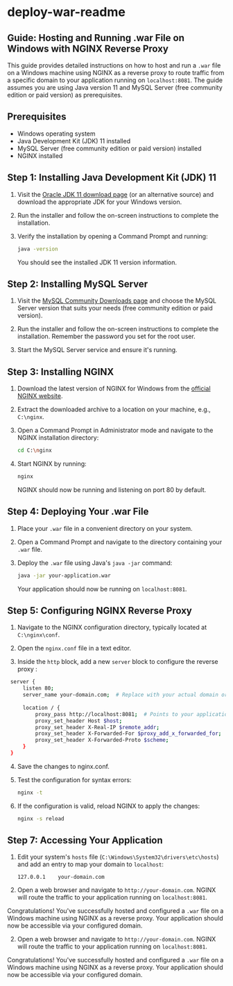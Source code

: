 # deploy-war-readme
## Guide: Hosting and Running .war File on Windows with NGINX Reverse Proxy

This guide provides detailed instructions on how to host and run a `.war` file on a Windows machine using NGINX as a reverse proxy to route traffic from a specific domain to your application running on `localhost:8081`. The guide assumes you are using Java version 11 and MySQL Server (free community edition or paid version) as prerequisites.

## Prerequisites

- Windows operating system
- Java Development Kit (JDK) 11 installed
- MySQL Server (free community edition or paid version) installed
- NGINX installed

## Step 1: Installing Java Development Kit (JDK) 11

1. Visit the [Oracle JDK 11 download page](https://www.oracle.com/java/technologies/javase-jdk11-downloads.html) (or an alternative source) and download the appropriate JDK for your Windows version.

2. Run the installer and follow the on-screen instructions to complete the installation.

3. Verify the installation by opening a Command Prompt and running:

   ```sh
   java -version
   ```

   You should see the installed JDK 11 version information.

## Step 2: Installing MySQL Server

1. Visit the [MySQL Community Downloads page](https://dev.mysql.com/downloads/mysql/) and choose the MySQL Server version that suits your needs (free community edition or paid version).

2. Run the installer and follow the on-screen instructions to complete the installation. Remember the password you set for the root user.

3. Start the MySQL Server service and ensure it's running.

## Step 3: Installing NGINX

1. Download the latest version of NGINX for Windows from the [official NGINX website](https://nginx.org/en/download.html).

2. Extract the downloaded archive to a location on your machine, e.g., `C:\nginx`.

3. Open a Command Prompt in Administrator mode and navigate to the NGINX installation directory:

   ```sh
   cd C:\nginx
   ```

4. Start NGINX by running:

   ```sh
   nginx
   ```

   NGINX should now be running and listening on port 80 by default.

## Step 4: Deploying Your .war File

1. Place your `.war` file in a convenient directory on your system.

2. Open a Command Prompt and navigate to the directory containing your `.war` file.

3. Deploy the `.war` file using Java's `java -jar` command:

   ```sh
   java -jar your-application.war
   ```

   Your application should now be running on `localhost:8081`.

## Step 5: Configuring NGINX Reverse Proxy

1. Navigate to the NGINX configuration directory, typically located at `C:\nginx\conf`.

2. Open the `nginx.conf` file in a text editor.

3. Inside the `http` block, add a new `server` block to configure the reverse proxy :
  ```sh
   server {
       listen 80;
       server_name your-domain.com;  # Replace with your actual domain or IP
   
       location / {
           proxy_pass http://localhost:8081;  # Points to your application's local address
           proxy_set_header Host $host;
           proxy_set_header X-Real-IP $remote_addr;
           proxy_set_header X-Forwarded-For $proxy_add_x_forwarded_for;
           proxy_set_header X-Forwarded-Proto $scheme;
       }
   }
 ```

4. Save the changes to nginx.conf.

5. Test the configuration for syntax errors:
    ```sh
   nginx -t
    ```

6. If the configuration is valid, reload NGINX to apply the changes:
    ```sh
    nginx -s reload
    ```

## Step 7: Accessing Your Application

1. Edit your system's `hosts` file (`C:\Windows\System32\drivers\etc\hosts`) and add an entry to map your domain to `localhost`:

   ```
   127.0.0.1    your-domain.com
   ```

2. Open a web browser and navigate to `http://your-domain.com`. NGINX will route the traffic to your application running on `localhost:8081`.

Congratulations! You've successfully hosted and configured a `.war` file on a Windows machine using NGINX as a reverse proxy. Your application should now be accessible via your configured domain.

2. Open a web browser and navigate to `http://your-domain.com`. NGINX will route the traffic to your application running on `localhost:8081`.

Congratulations! You've successfully hosted and configured a `.war` file on a Windows machine using NGINX as a reverse proxy. Your application should now be accessible via your configured domain.
